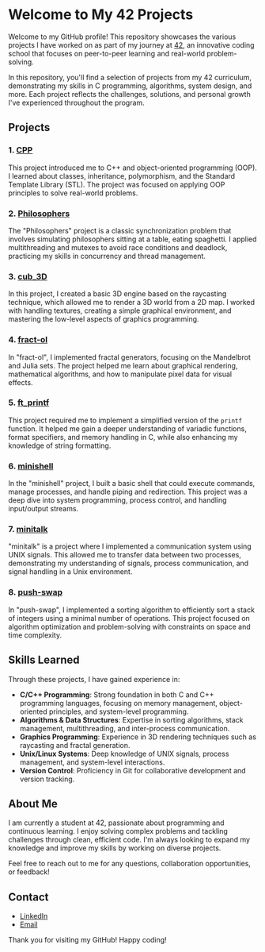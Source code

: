 # Welcome to My 42 Projects

Welcome to my GitHub profile! This repository showcases the various projects I have worked on as part of my journey at [42](https://www.42.fr/), an innovative coding school that focuses on peer-to-peer learning and real-world problem-solving.

In this repository, you'll find a selection of projects from my 42 curriculum, demonstrating my skills in C programming, algorithms, system design, and more. Each project reflects the challenges, solutions, and personal growth I've experienced throughout the program.

## Projects

### 1. [**CPP**](link-to-cpp-project)
This project introduced me to C++ and object-oriented programming (OOP). I learned about classes, inheritance, polymorphism, and the Standard Template Library (STL). The project was focused on applying OOP principles to solve real-world problems.

### 2. [**Philosophers**](link-to-philosophers-project)
The "Philosophers" project is a classic synchronization problem that involves simulating philosophers sitting at a table, eating spaghetti. I applied multithreading and mutexes to avoid race conditions and deadlock, practicing my skills in concurrency and thread management.

### 3. [**cub_3D**](link-to-cub-3d-project)
In this project, I created a basic 3D engine based on the raycasting technique, which allowed me to render a 3D world from a 2D map. I worked with handling textures, creating a simple graphical environment, and mastering the low-level aspects of graphics programming.

### 4. [**fract-ol**](link-to-fract-ol-project)
In "fract-ol", I implemented fractal generators, focusing on the Mandelbrot and Julia sets. The project helped me learn about graphical rendering, mathematical algorithms, and how to manipulate pixel data for visual effects.

### 5. [**ft_printf**](link-to-ft-printf-project)
This project required me to implement a simplified version of the `printf` function. It helped me gain a deeper understanding of variadic functions, format specifiers, and memory handling in C, while also enhancing my knowledge of string formatting.

### 6. [**minishell**](link-to-minishell-project)
In the "minishell" project, I built a basic shell that could execute commands, manage processes, and handle piping and redirection. This project was a deep dive into system programming, process control, and handling input/output streams.

### 7. [**minitalk**](link-to-minitalk-project)
"minitalk" is a project where I implemented a communication system using UNIX signals. This allowed me to transfer data between two processes, demonstrating my understanding of signals, process communication, and signal handling in a Unix environment.

### 8. [**push-swap**](link-to-push-swap-project)
In "push-swap", I implemented a sorting algorithm to efficiently sort a stack of integers using a minimal number of operations. This project focused on algorithm optimization and problem-solving with constraints on space and time complexity.

## Skills Learned

Through these projects, I have gained experience in:

- **C/C++ Programming**: Strong foundation in both C and C++ programming languages, focusing on memory management, object-oriented principles, and system-level programming.
- **Algorithms & Data Structures**: Expertise in sorting algorithms, stack management, multithreading, and inter-process communication.
- **Graphics Programming**: Experience in 3D rendering techniques such as raycasting and fractal generation.
- **Unix/Linux Systems**: Deep knowledge of UNIX signals, process management, and system-level interactions.
- **Version Control**: Proficiency in Git for collaborative development and version tracking.

## About Me

I am currently a student at 42, passionate about programming and continuous learning. I enjoy solving complex problems and tackling challenges through clean, efficient code. I'm always looking to expand my knowledge and improve my skills by working on diverse projects.

Feel free to reach out to me for any questions, collaboration opportunities, or feedback!

## Contact

- [LinkedIn](your-linkedin-profile-link)
- [Email](your-email-link)

Thank you for visiting my GitHub! Happy coding!
